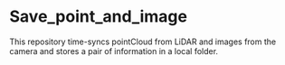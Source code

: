 # Save_point_and_image
This repository time-syncs pointCloud from LiDAR and images from the camera and stores a pair of information in a local folder.
